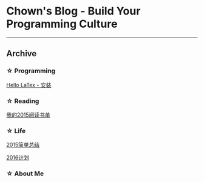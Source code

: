 # Chown's Blog - Build Your Programming Culture
---


## Archive

### ☆ Programming
[Hello LaTex - 安装](Programming/2016-1-3-install-latex.markdown)

### ☆ Reading
[我的2015阅读书单](Reading/2015-books-read.markdown)


### ☆ Life
[2015简单总结](Life/2015-big-events.markdown)

[2016计划](Life/2016-plan.markdown)

### ☆ About Me

